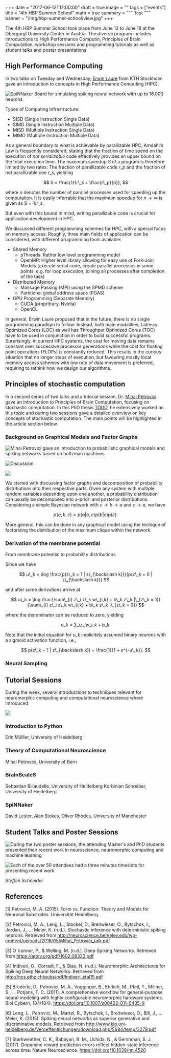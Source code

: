 +++
date = "2017-06-12T12:00:00"
draft = true 
image = ""
tags = ["events"]
title = "4th HBP Summer School" 
math = true
summary = """
Test
"""
banner = "/img/hbp-summer-school/view.jpg"
+++

The 4th HBP Summer School took place from June 12 to June 18 at the Obergurgl University Center in Austria.
The diverse program includes introductions to High Performance Computin, Principles of Brain Computation,
workshop sessions and programming tutorials as well as student talks and poster presentations.

## High Performance Computing

In two talks on Tuesday and Wednesday, [Erwin Laure](todo) from KTH Stockholm gave an introduction to concepts in High Performance Computing (HPC).

![SpiNNaker Board for simulating spiking neural network with up to 16.000 neurons](/img/hbp-summer-school/spinnaker.jpg)

Types of Computing Infrastructure:

- SISD (Single Instruction Single Data)
- SIMD (Single Instruction Multiple Data)
- MISD (Multiple Instruction Single Data)
- MIMD (Multiple Instruction Multiple Data)

As a general boundary to what is achievable by parallizable HPC, Amdahl's Law is frequently considered, stating that the fraction of time spend on the execution of *not serializable* code effectively provides an upper bound on the total execution time.
The maximum speedup $S$ of a program is therefore limited by two rates:
The fraction of parallizable code $r\_p$ and the fraction of not parallizable coe $r\_s$, yielding

$$
S = \frac{1}{r\_s + \frac{r\_p}{n}},
$$

where $n$ denotes the number of parallel processes used for speeding up the computation.
It is easily inferrable that the maximum speedup for $n \to \infty$ is given as $S = 1 / r\_s$.

But even with this bound in mind, writing parallizable code is crucial for application development in HPC.

We discussed different programming schemes for HPC, with a special focus on memory access.
Roughly, three main fields of application can be considered, with different programming tools available:

- Shared Memory
    - pThreads: Rather low level programming model
    - OpenMP: Higher level library allowing for easy use of Fork-Join Models (execute serial code, create parallel processes in some points, e.g. for loop execution, joining all processes after completion of the task)
- Distributed Memory
    - Massage Passing (MPI) using the SPMD scheme
    - Partitional global address space (PGAS)
- GPU Programming (Separate Memory)
    - CUDA (propritrary, Nvidia)
    - OpenCL

In general, Erwin Laure proposed that in the future, there is no single programming paradigm to follow: Instead, both main modalities, Latency Optimized Cores (LOC) as well has Throughput Optimized Cores (TOC) have to be used in conjunction in order to build successful programs.
Surprisingly, in current HPC systems, the cost for moving data remains constant over successive processor generations while the cost for floating point operations (FLOPs) is constantly reduced.
This results in the curious situation that no longer steps of execution, but favouring mostly local memory access schemes with low rate of data movement is preferred, requiring to rethink how we design our algorithms.

## Principles of stochastic computation

In a second series of two talks and a tutorial session, Dr. [Mihai Petrovici]() gave an introduction to Principles of Brain Computation, focusing on stochastic computation.
In this PhD thesis [TODO](), he extensively worked on this topic and during two sessions gave a detailed overview on key concepts of stochastic computation.
The main points will be highlighted in the article section below.

### Background on Graphical Models and Factor Graphs

![Mihai Petrovici gave an introduction to probabilistic graphical models and spiking networks based on boltzman machines](/img/hbp-summer-school/talk-computing.jpg)

![Discussion](/img/hbp-summer-school/discuss.jpg)

![](/img/hbp-summer-school/outside.jpg)

We started with discussing factor graphs and decomposition of probability distributions into their respective parts.
Given any system with multiple random variables depending upon one another, a probability distribution can usually be decomposed into a-priori and posterior distributions.
Considering a simple Bayesian network with $c \to b \to a$ and $c \to a$, we have

$$
p(a,b,c) = p(a|b,c) p(b|c) p(c).
$$

More general, this can be done in any graphical model using the techique of factorizing the distribution of the maximum clique within the network.


### Derivation of the membrane potential 
From membrane potential to probability distributions

Since we have

$$
u\_k = \log \frac{p(z\_k = 1 | z\_{\backslash k})}{p(z\_k = 0 | z\_{\backslash k})}
$$

and after some derivations arrive at 

$$
u\_k = \log \frac{\sum\_{i} z\_i z\_k w\_{i,k} + b\_k z\_k |\_{z\_k = 1}}{\sum\_{i} z\_i z\_k w\_{i,k} + b\_k z\_k |\_{z\_k = 0}}
$$

where the denominator can be reduced to zero, yielding

$$
u\_k = \sum\_i z\_i w\_{i,k} + b\_k.
$$

Note that the initial equation for $u\_k$ implicitely assumed binary neurons with a sigmoid activation function, i.e.,

$$
p(z\_k = 1 | z\_{\backslash k}) = \frac{1}{1 + e^{-u\_k}}.
$$

### Neural Sampling


## Tutorial Sessions

During the week, several introductions to techniques relevant for neuromorphic computing and computational neuroscience where introduced

![](/img/hbp-summer-school/lecture.jpg)

### Introduction to Python

Eric Mülller, University of Heidelberg

### Theory of Computational Neuroscience

Mihai Petrovici, University of Bern

### BrainScaleS

Sebastian Billaudelle, University of Heidelberg
Korbinian Schreiber, University of Heidelberg

### SpiNNaker

David Lester, Alan Stokes, Oliver Rhodes, University of Manchester

## Student Talks and Poster Sessions

![During the two poster sessions, the attending Master's and PhD students presented their recent work in neuroscience, neuromorphic computing and machine learning](/img/hbp-summer-school/poster.jpg)

![Each of the over 50 attendees had a three minutes timeslots for presenting recent work](/img/hbp-summer-school/presentation.jpg)

*Steffen Schneider*



## References

[1] Petrovici, M. A. (2015). Form vs. Function: Theory and Models for Neuronal Substrates. Universität Heidelberg.

[2] Petrovici, M. A., Leng, L., Stöckel, D., Breitwieser, O., Bytschok, I., Jordan, J., … Meier, K. (n.d.). Stochastic inference with deterministic spiking neurons. Retrieved from http://neuroscience.berkeley.edu/wp-content/uploads/2016/05/Mihai_Petrovici_talk.pdf

[3] O ’connor, P., & Welling, M. (n.d.). Deep Spiking Networks. Retrieved from https://arxiv.org/pdf/1602.08323.pdf

[4] Indiveri, G., Corradi, F., & Qiao, N. (n.d.). Neuromorphic Architectures for Spiking Deep Neural Networks. Retrieved from http://ncs.ethz.ch/pubs/pdf/Indiveri_etal15.pdf

[5] Brüderle, D., Petrovici, M. A., Vogginger, B., Ehrlich, M., Pfeil, T., Millner, S., … Potjans, T. C. (2011). A comprehensive workflow for general-purpose neural modeling with highly configurable neuromorphic hardware systems. Biol Cybern, 104(104). https://doi.org/10.1007/s00422-011-0435-9

[6] Leng, L., Petrovici, M., Martel, R., Bytschok, I., Breitwieser, O., Bill, J., … Meier, K. (2015). Spiking neural networks as superior generative and discriminative models. Retrieved from http://www.kip.uni-heidelberg.de/Veroeffentlichungen/download.php/5684/temp/3279.pdf

[7] Starkweather, C. K., Babayan, B. M., Uchida, N., & Gershman, S. J. (2017). Dopamine reward prediction errors reflect hidden-state inference across time. Nature Neuroscience. https://doi.org/10.1038/nn.4520

